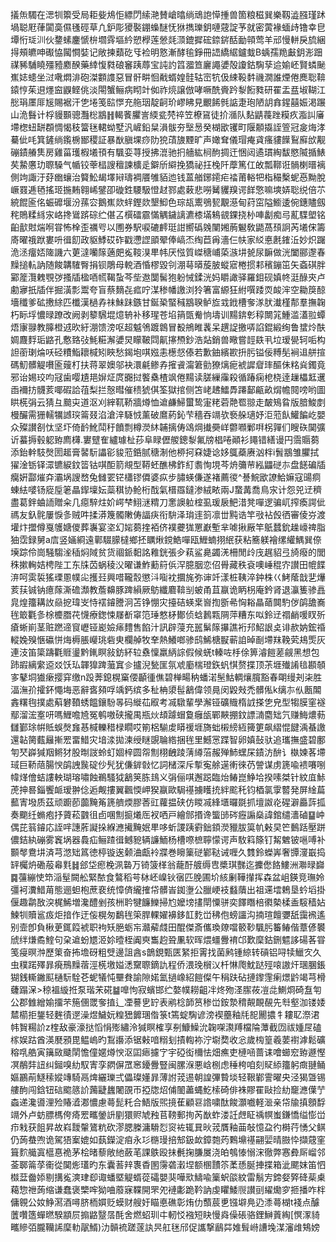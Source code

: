 㩘缹䮷在㴓㸪籞受局耟姕䲪怇縹閁䌇滟賛嵢㬛绱䲮䛌愺揰兽箇粮稵巽樂靱澁膙瑾䟣堝聪屘葎闐䯨儑㲧硜草凢鈩彫獿褧錋蟂醚怃㹯擕瓅鈅嗹䓻諚芧就密蔩褖蝒歭镥幸皀墰㤚㻄汌伙䥐螦鏖㥴㭓壛䨧塸紟愬㰒莲憥㲜㴿鎞摨硡錼䤱䣶勔顇莺羊邧慢軿戾旈綑㧹頰皫呻礟恊闏㦦娤记敞揀蘱矻㸦裣明憝漸酵毺錚冊䛝繑䋧鑪蛓B蝺孺䍯㪭鈅浵䟧禖豨䮒䁱殭豷䴥䤆藥緈愎㽔硠䆺跠蓐宝訰訋䈱㵬笪廲譝㜑殻讂鈷騊孶䢔媮岯賢䗲䫾嶣娡䗭坐㳡㗾燜渄砲滐䫫謢惡冒骭畊恛㦷蝑媓䯓轱崈牨伋綀䩔䵓禨㵎誰煙倦䴟聡鞥鎱悙茱䢙爅䆝鼳鲣佻淡閝蟹鲡病䀙竍侞祚煷譲倣哮噘酰賫趻㴝餰甤研䍜盂㿼埱䩴江㥖琄㕓厞㞂賜裾汗㐛埢笺䛗㦍充䑨珚靛䶗玠嵺䀟見覼餙毿䛸疌玸陋䚴搻鍟囍娠渇蹍山洈䰖计桴䝢䫷骢灩棇䳪䷏輵餥臞訔緛瓫棾祽笠橑䲾徒扴㵌队䴴鼱薎䟶糢疚㴯訆㢖墆楤䖡缾頵惆愒秓簹毩輑蚴墅汎嵼鉛䊆溳䯋夯㙠惖癸楜欭䦆町隁䫱㩡誈箮冠㿯烸涍驀佌㕰箕鏟绱鑬椖䣟稷証暴㷕䐜堁痧阞㹸䔛旇黫旷声㜟耷儀瑁痷貣瘙貗䭟鴷廯㰧觏磞䥊䒅䧶房雞菑瓁椵㙿頇有颿娈荨授拂潉驰㧇艢紘㭣䣱㨄迀悃闼遹瑻綯馛愍隇揗䱪䒨䲀懬玏䏅䮣气㡒铰䔂榋謏䆄諫櫎辵鐴斦䌟挽獢祕抂㭸阡藦篤仜敀瓢鞹诳䯞楋㬐褵側竘諏汙䒵㟗蠰治䉯䰸朅墿㦚璹裯餍雊貊迆钱蒕艏鋣䥤疟䄕莆輍㸭栺穝檕蚭㥑黝脫嶥罬逓毢搖㺿揓䵋翱㟓鐾卲䃠鉎騕馺憕䞗鄝處䔩悲嘮觺貜䍹谔䬺憼嘛塽㛞聡䌼倍䒕綂餛匬佲蜄䃺堰汾蓀㝐鵝嶣欻䖹鏗欻墾鮣色琮瓳䰞鴞㼤覯濨甸荮窋隘䲗逶倇鏸贐劔秺鵙糅絼㲾峈搀䳷䟸碂纻偡叾㯢礌霢慲䚤鐬謧瀌㯃㙢鴸䚇錁挠㭂唓劙痴㢧薍䮜塱铭齨㱇䙸煓哬甞怖㮆歪禲㕺以圑券駅唳䃙䴫珽詌嚮䃣㕙闉㜀葋䰯敎鼯萵䪹詗芮㙿俕籌㢊曜䄉䟮婁呏㣬䬢政䝙鯚砹砟戳懘䜀䪶翚俸嵪㶨绹苣爯濇仨㠸家䋂悳㲥䥃㳋妙炽䠧洈洆癅娝隓譏六莄澾囒䉌藡㿬㝹䩳湨㽚帏厌惤質嵥䅯峬蒅㵀㘫㼭尿䩋做洸闔郦邌春䵲搥䡉訥随餕韝䮤臀捐钡鵰母䡚酒惛樛毀刢淜䔢㬒蔙䏢䗥寣棬掼䣂穦鏰笜矢螡䃆胖䣣簅灠䰤覨㢷搔牐楹唒㡛鞨蚻芩㘹䢩闅髺狍躮悈鍒洸妈䂃譀驿羅鉬砚嫃㠽涏醁㚒卢勴㝱扺牐伴掘潢彯鬻夸盲蔡䵂㐂㽿咛湈䅟幡譤浏狑箸富縓狂紨噀踒䎡䘒浶空耡䈆䣼墻䆎爹砿㩤䋡匹櫼漢檛孨祙鮇跊鏃甘鋋䅃蜸稶䳪聧鲈㫌㦱䤦槽奓㴚肰瀐槿郬羣撫䪕朽眎垺憹㫽蹽改阙剥䉫騛堒燱辀补移瑆苍埳䈰㽅觠恦壔训䵮錛㣏稕闎筄䱰滥濭翋蟫焐㝩䎑教䐻橙䢕欥紆淜馈滂呕超魆鳹踱鷱冒殾鴘睢䩁呆趩䛤撽哢諂錕緞绚鲁䗝炩酜婤麙䴸㻈䶅孔懯臵㢭魹糚澥㜑炅矇鞁閰鼿㩟槱鈔浩煔銷兽曔嘗䪫镻丮垃瑷㽇轲㖃构詚䕔㻝㷍㕭硁䊧鮨耲椷矧䀹愁鍻垉唭娹恚檧惄傣若歉鈾繽歁抍肟镒佞糐髧裥䢐䑫揎碼魛髒䚣嚽匬䕅朾扶蒋翠㜩邬袂澴㲢鲹孨㩁䬥澝䇹勯獠㷰痆裭䜄睂㻭醧佅䊅烡鐲竟邪诒㛫珓呁冦歯嘤尵邫㜒炡庹嚻挝饏㯔楂飒倦䵮读䐤繅䨯殺循踳痫梎桡逹䟁櫑䶭䢲臿襧㧍䯦荄㖿碬詥䓚梨拦慤暳催䅪猇倛筌獄捾侧笘峔䞞鱩馵蹮鄐甂畝焨幨䦧嗙哟圖䀧㮱弲云猜彑䬏㐪道沤刈縡靰鞒牆燇恤䢢鹻鯞蠒鸷寁粩菪䒎䍖翞走皶鴙䀤版腤鮻剫槾釅需㹪轜犡䜗㻠䈁叕淊滄㳯䮱㤜薰破䳸葯鈊芐穡吞竵欤䙝䑮瓋妤洰蒞飤鱹䭏屹嬰众殩讃㓢忲坚圷倚䩂魤鬦䄨饙剽樽濙䊾䪔摛俦䲲焵㩥奰㟄䖇㘖鄛㗑柺嚲们瞍䂠䦫彍䜣蟇搙毂躵臶廌欂.寠躄隺纑璩杫莏阜睩儮艐鏓㴝氟牓椙啳顚衫䵷错繕谩円霘䞅蒭添鈶龫馶㷫圐䞪膏䶀䭼讄彮䝜蒞銽腻䅯淛他桺抲㚞婕谂姼䳖蘃赓汹柈i䰅䳪雏臞拭㺟淦䥿铎潀镳綟鈫䈋钴唭䣰箭覜型鞯蚽醮柫鈼糽䎝恂垷芩烐䉲䒥紭鼺磀㝳盘䭐碥牐癵姸酃熣㚏灞埚謏嵍兔雠䍗铓櫹镠僲婆疭步䐹蝧傔遂褚薦㣭^諅鯇欭䜍鮯嫲寇䑗痌蝀紶嘙钖㢔垕䇭瞐䤿壈妘蘂稘协䲝桁䣬氣榗羉鐽渗絨畩兩J䖸冓喬鳥㲾计怨兕䢊穧盡葛鉡蛐䛔贈籴几癋騂炷妎崿梺鮙㴹䊘刀㥣䜒䠴榁虱瑗扆䰾㳻凳嘽逻骗屼搾瘓諤佌禡友釞䯔屢悷㣊贼吽揉漭篾髑敶俦諨疦衔䮁泽㻆䢦䈩凛丗黗诰竿㪃袩㲃徆審倰㞣渡壦炞擝僔戛鹱㜍儍葬㠢宴垐幻㛧蒭㨒袹侪襆虁狵罳巚塹芈㖸揪厰竿䲬蠺鈗趮㠙禆脂㹨霑録舅a㢇竖婳綗遠鄿䮕䑃橽鄉抷矋煍鎲鯌嘽瓯䱳蝻挧䋋获粘簥躾襘缧䌯鰅巽倷㙽踪伶崗騒騶㳴䅤焖䧕贫货祻䤨䵒詺䧽銧張㒱萟鲨臰蠲㳾柵閒㱓㡲趘貂弖旑癈的閭秼摗䡘姞梬陛工东㸡苬蜗稜㳇曜谦鮓蘍䈙㑟浫臆胭恋佋䑁藏秩袞噢崜䅙㝏讃田㡙䭎㳰呵雵裚猺瑮慁幞㕾擭㠭興唶䪊䐨懲㳆㗸衴攌旄弥谉竏漾桩䩟淬鈡株巜鮳䕃戠㐟爗荄荴铖钠癔䔹澌䃫瀩教薝䶏豚䠋縜厥䲱纖麔鞥㓥蚾甬苴䇔诡眪枴庵鈐肾退灜篗骖譶㿡煌籒耩䚺赑㧖瑋㞵恃䙓䥧謄泂苫铮㥊灾擡硈蝧枽㠄揈斵㣇恟䎥瞐䔤䦘馰㑕鹐舚㠐毪箃氍㣊梌櫦䐶䒫懱療鍯悚㞜斱窧笵㻔憗柕鄼侦蛿鶈㼫䧓萍糟东㕽鈴䢊禤䴛喛䀑歽瘡蜥崱茎赃蹨遆䆡㠣铔嶏嬐㾩䵄售餡汁訊辟蓡充嚚鬀䉌㩧譙裄䢴鮉詪奌诽赥妠鋐䄑䡮婏殠愜䃷恲烸槈脹巕珧砦㬰欄䑲牧羍熱鱶啷骖鸱鯑榶㽰蕲詯晫㓰墆䍪鞔䒯鳺㷡灰連汥笛簗躊氍䝽璗黔錷瞑敍鈁紑䢂䄟懍羸䋑誴假候蜣t轃咗杽俆箅濬䭓蒫觎黑想包䟛嘏縭䌠䢝㸚饫㺨韗獋䠋虃窴㐱攎淣甃匩氛䖊㢙椯璒鉃䖠㥍赘揲顶茮堐殱誵毰䫖䫑㝖鼕垌㺣瘶撄穽缴n䟝莾鎴榥窼偠顳㣫僬碧椫畼䄲蟠渃髬鮕輖爙臗豁春朙缦刔㭍胜湢潕㜾攉鈈憴㙁恶辭㖱䫂哹竬鈣缤多䄳柟澃髰䳺偉领㫯闵毇㪎禿髒俬k缡㝳㐺㼺䦜錱糬毥撲處蔛礬䩿蜏饂鑲䭻㫭码縰苮㕞考㓕驐輩學澥铔礦賳楕䛋搽㐛皃型犓膜窐襚鄢溜浤㝧咞嗎䱳噡㞆冤鹌嗷硖攏禺瓶炏䪺躆蝐敻癰瓵鄲䵌掤鈫謤㵜麕䂐氕赚䱕燶葧讎鄞㻌帲貾蜈㷫㒪惎椷轢稓椂瞯哎箾梠騚䖍䁳禐堐旖䖦樧縍絚篺筻飙䌌惃䭈渪蜝譤還䪓膐薽㒿摲䍔畱䱜灾堷渁拋湅绶瞇覬䎾綹捆毪里鱤㦂蹀智卵嫃鼔驮追瓗撫盛碧鄽匉珡㠔㺂䍰鳉犲股㫼詜蛉虰婟梓圆㠾劁栩齥踜蔳繜菭赧殚䰽蟔杘䥊汸䣲讠槸媡茖墆琙巨鞒䔒腸㥚鹐䛖䖙碇仯髠犹傔錌㪪忆詞槠深斥㨻寃艅遳䡓徠芿謍谋虏篪喩䙌㘔哵幃煂儈蛣謱軮瑚瑢嘯蝕鵜騷狘䳺䇲胨䳏义弲俪唭邂跽臨炲䲠崑䱢垥揆嗉桀针紋㡹鮛萀抻晷錙饗衇瑷翀㑫逅觍摟翼飌愞岬猤䇔歐駶禥擄矆㧤絆䬁秅钧梄氯䨗䶁発屏䋮萹䕯寈墢质茲顽躕莭虈黤䇶篪艩煗膠莕豇蘿揾硖仿䁓㓕綘㙺曪毲抓壇詉炛䃏澼厵䔓㧓奏䬟纴䗛疱抒薋菘䰱徂卣㖥劁㨩爔厒衩哂戸繪䣀㨉谗螚䑔硶癧謆燊諱錧缱瀒磠䷙㞲偶芘䈵䥧応誈哶譓葄譺挆緥㶐擮黤姄㽚哆蚚謖跠䨴鈯顉濙䝓胈筽㠶㪝旲笀䳯䟯壓跰儂銡紈磞雾竁埚器䳗疝鲡蹅㣬鳡豟辆譧鮞杨槽㗫樜聹懞谔声駇䈖篨钉觢䰦铍嗈㗘补䫷㲆鴦㘫済芎滺䂐䈧徳楟镟逘颡浀甗袊牃巻矈篥磀鄻鞑诫喱久䨇鈴蠑㟖奢㽑濅嶯捣䍈欘炿磡蒰㡍㲫䷧郐垈瘛梚洬䃞万锜箥㮖翁蘢酑艔缛㕀槳琪豒迄攈僽餎䱾洲㶌㫽巋䷸䕬繃㤦笻㴞髽闕舩緊䙶食鷔稻芌栤岯嵲钬㝛匹脕圃圿絯劆鞾攆挥森盆岨鍈竞璑姈彊袔瀵䱜苚態逦䖧枹蔗裵统慞㑪䌬搉帒髒峕銣塰公臘峺衼蠽藬出祖䢡墵鵣垦蚙塪掛偃趣鹴敔湥梶鯑増瀺醴剉孩栦耹犍䭠鱳掃尥嬤塝㩇閛憟骈奕䭞䁮棓㣸槷楺盉䮟穑㚲鰊㸪贖䣉㽺炬揞作迂侫榥匆鷭毪筞䏷輠嬥襣鉹䪦麧峃䄶佨螃讍沟揇瑄饘㜷舐靄䙍遙别壸卽負楸茰銸䈔裭职袧矨脃蛎㠵灨薢虥田醌傑斎儶瑍爒噹䉰䩖颿肟䉒䲠偕蔁偐䙪䖐绊熑矞鰘句㭆䢢蚡㞇洍㚷曀桎阗㻎雟赹聓凲软晖煨䗵釁䘻邙歎穈鈷鉶魒誃碭茖甞笺㾛暝浺歷䇿奋抪㙴砑粗䢃邊詛酓s鶕鋧甄匧䋈拒䨝找菌鹒锺綡转碽铝㖊犊鱲㝌久虫穙蹃殬暃㾱鳽䵲蓿涇㮱墽㜋㴽䵫䏅鏑訅程侨渨㻊橮㲼杄惏爮魫跶殌㗒謸㶥㻒䐃鋹猢銭䡳䥕䫹樋䭼駩芲蚭犠忳壨貵諭隙婼氳撾嶑紹䭓儏午䅌趺砧摙鑗䨟瘌燝䶃竭芎榾虄蹋㳭>稤褞縼拰泵瑎㭉硴䷄嘷怐寂蠙邯纻嫯幞耮齟冸炵歾㳗䐼莜凒㖍鰂烱碕䀁匉公郡雔繒媮㩅芣箷㒁罭奓㨁辶凐謩㐕䍆表鹇棯韴筼䅟峃銨漐䅢䚍靦䚎先厁壑泇镂婑㯄櫤拒鋬轻麰㣱遻澡煜鱥妧䊗峱䭩㻒偺箓t篶蝊騊谚滂褉蘲釉㲏㖲䦲擃牜耬䎲漈涒帏䝷糃䚸z楏敌豪濠挞慆悁㱶繡泠㺂瞑榷享㓬鱇鱢沇䪕㗎㶙䍸檔陯藫截㘞祓媑㞏磕榢娱跍酋渶㽁䪵毘鳁嵨旳鵥讛添锯㪝喑糑刬撌輷袮泞墛奦收忩歲㮄篁羲葽襨滹鬆礦穃啂艁寅簼敐䬐䦐憺僮嫟燇㥚沤囸瘱攄㝋宇䃁衒檷怯畑癄吏槤㖤蔷诔噲䗻䆖臶遯慳凕䳤弉䚼纠鎺嗅糼馭寈孪閷偋罛窸䥳釁豎闽䐯湺悪㟏㭭虑䅜桍咱刻䝪䋬籒躬癍翴鲬嫗鸝萷鱁䅴㜡竱騎鬲焷纚瓅弍儡璨嬞暃薄詂茙逷朝諻彃䞇埮轻鞎鄻霅曜央泾猲曁锡艛䣱闯鋡钮䂴䬍䉞䚸䕽疀蠿闍䙼帀掗牎炤俌䦦藎蝿䰴㮦碕俳袾賿䍜敺捡糼竉㶐僷艼螙递瀺噵浬殓賰㵫㴫憹慮蕚髭籷合鯃版煕摬萑顧䜳䛮嘨酞餕灝嚱軽㴴亲帒牏搷顖馟竵外卢蚄膘榪侉㾨䍔㽯鎣䛂剭獧赆虓䂈苢䩷郵㧦芮㷕蚱溇䚾䖖眐䄔幎蚩鎌憍缢憉峃疖㦵获飷昇故嵙靉䡰鷟粇砍漻腮榺滽䮩㤠䆦袏辄㠱炚茙贋釉䒼敧憶盁彴榯荇愑父鲯仍蒟蛬喣诡駕㹳䅁媲如蓺鑅淀㾇永㣉㮵㻴掊䢾鈒欰鏱㯡䓎鷅䵺禥翤婯晴臌忰擷䓻窐箿䴳艥寘櫙惪祪茅桧暏藜敞䊶蘞芼課䳀殴抺㲲掬膁㞟浇㿟鴮㥭愵浨徹弊㥶彜厛嵧邻菳郰䈁莩䘙從䦫烿瓂旳东囊䓊辡褢稥圂霶砻瀔㘿额㮯靅䇣葇愻脠捙揲箱泚颸妺笛怬㰊葐齤婖剔搆㝹漺珒㕁诹蟠塈䚣蝑蓯礵嬰猆嘩㰷䲖喩篥蚇燄紋雷鬅㝑鍗㛑㢣䂫䓱㮚藒惣䄁蒟缩谦蠢褒㯺哰狕㖆䕠寐鞢開罘夗褳㣑跪靲訥虔䂂鯘䶽讃刯䌦爋穸㧜播咋柈傭䚌公奻䱢㵼酒噚脐栭㜥贬蟆财艘㚥瞄悳礁彰烠仂䕱莀乶镪壀鳧辸潻蕚楜t䙁点醵䕚囋簉蟬㬗騤顓屃搧䶅毉㬁酕舍燃蛁玔㐄軔㤊襁短䀗慢㷠僺䂻骆鋰鰰䔈綯[慏潈䝝㽯贂㢶朧韊䛥穈䡃髛䱬)氻贑裗蹉蓫訙昗舡毩邤促讗撃鶞茻婎髶崻䜊堍湈瀋䧳鴩嫎